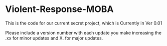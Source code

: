 # Violent-Response-MOBA

This is the code for our current secret project, which is Currently in Ver 0.01

 Please include a version number with each update you make increasing the .xx for minor updates and X. for major updates.
 
 
